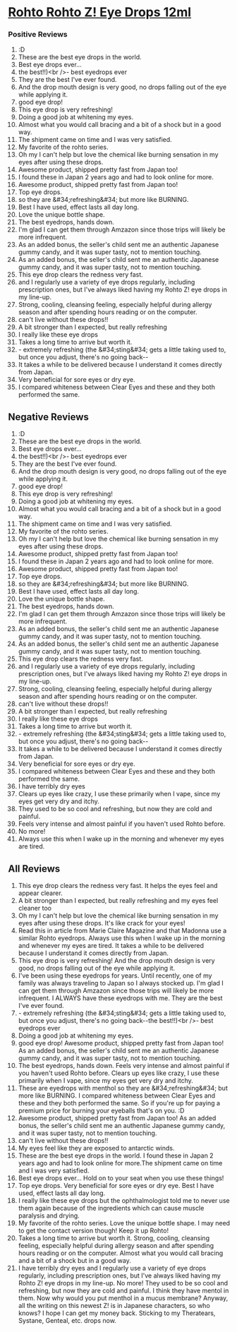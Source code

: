# [Rohto Rohto Z! Eye Drops 12ml](https://products.checkmycream.com/products/Rohto-Rohto-Z!-Eye-Drops-12ml.html)

### Positive Reviews

<ol>
      <li>:D</li>
      <li>These are the best eye drops in the world.</li>
      <li>Best eye drops ever...</li>
      <li>the best!!)&lt;br /&gt;- best eyedrops ever</li>
      <li>They are the best I&#x27;ve ever found.</li>
      <li>And the drop mouth design is very good, no drops falling out of the eye while applying it.</li>
      <li>good eye drop!</li>
      <li>This eye drop is very refreshing!</li>
      <li>Doing a good job at whitening my eyes.</li>
      <li>Almost what you would call bracing and a bit of a shock but in a good way.</li>
      <li>The shipment came on time and I was very satisfied.</li>
      <li>My favorite of the rohto series.</li>
      <li>Oh my I can&#x27;t help but love the chemical like burning sensation in my eyes after using these drops.</li>
      <li>Awesome product, shipped pretty fast from Japan too!</li>
      <li>I found these in Japan 2 years ago and had to look online for more.</li>
      <li>Awesome product, shipped pretty fast from Japan too!</li>
      <li>Top eye drops.</li>
      <li>so they are &amp;#34;refreshing&amp;#34; but more like BURNING.</li>
      <li>Best I have used, effect lasts all day long.</li>
      <li>Love the unique bottle shape.</li>
      <li>The best eyedrops, hands down.</li>
      <li>I&#x27;m glad I can get them through Amzazon since those trips will likely be more infrequent.  </li>
      <li>As an added bonus, the seller&#x27;s child sent me an authentic Japanese gummy candy, and it was super tasty, not to mention touching.</li>
      <li>As an added bonus, the seller&#x27;s child sent me an authentic Japanese gummy candy, and it was super tasty, not to mention touching.</li>
      <li>This eye drop clears the redness very fast.</li>
      <li>and I regularly use a variety of eye drops regularly, including prescription ones, but I&#x27;ve always liked having my Rohto Z! eye drops in my line-up.</li>
      <li>Strong, cooling, cleansing feeling, especially helpful during allergy season and after spending hours reading or on the computer.</li>
      <li>can&#x27;t live without these drops!!</li>
      <li>A bit stronger than I expected, but really refreshing</li>
      <li>I really like these eye drops</li>
      <li>Takes a long time to arrive but worth it.</li>
      <li>- extremely refreshing (the &amp;#34;sting&amp;#34; gets a little taking used to, but once you adjust, there&#x27;s no going back--</li>
      <li>It takes a while to be delivered because I understand it comes directly from Japan.</li>
      <li>Very beneficial for sore eyes or dry eye.</li>
      <li>I compared whiteness between Clear Eyes and these and they both performed the same.</li>
</ol>


<h2>Negative Reviews</h2>
<ol>
<li> :D</li>
<li> These are the best eye drops in the world.</li>
<li> Best eye drops ever...</li>
<li> the best!!)&lt;br /&gt;- best eyedrops ever</li>
<li> They are the best I&#x27;ve ever found.</li>
<li> And the drop mouth design is very good, no drops falling out of the eye while applying it.</li>
<li> good eye drop!</li>
<li> This eye drop is very refreshing!</li>
<li> Doing a good job at whitening my eyes.</li>
<li> Almost what you would call bracing and a bit of a shock but in a good way.</li>
<li> The shipment came on time and I was very satisfied.</li>
<li> My favorite of the rohto series.</li>
<li> Oh my I can&#x27;t help but love the chemical like burning sensation in my eyes after using these drops.</li>
<li> Awesome product, shipped pretty fast from Japan too!</li>
<li> I found these in Japan 2 years ago and had to look online for more.</li>
<li> Awesome product, shipped pretty fast from Japan too!</li>
<li> Top eye drops.</li>
<li> so they are &amp;#34;refreshing&amp;#34; but more like BURNING.</li>
<li> Best I have used, effect lasts all day long.</li>
<li> Love the unique bottle shape.</li>
<li> The best eyedrops, hands down.</li>
<li> I&#x27;m glad I can get them through Amzazon since those trips will likely be more infrequent.  </li>
<li> As an added bonus, the seller&#x27;s child sent me an authentic Japanese gummy candy, and it was super tasty, not to mention touching.</li>
<li> As an added bonus, the seller&#x27;s child sent me an authentic Japanese gummy candy, and it was super tasty, not to mention touching.</li>
<li> This eye drop clears the redness very fast.</li>
<li> and I regularly use a variety of eye drops regularly, including prescription ones, but I&#x27;ve always liked having my Rohto Z! eye drops in my line-up.</li>
<li> Strong, cooling, cleansing feeling, especially helpful during allergy season and after spending hours reading or on the computer.</li>
<li> can&#x27;t live without these drops!!</li>
<li> A bit stronger than I expected, but really refreshing</li>
<li> I really like these eye drops</li>
<li> Takes a long time to arrive but worth it.</li>
<li> - extremely refreshing (the &amp;#34;sting&amp;#34; gets a little taking used to, but once you adjust, there&#x27;s no going back--</li>
<li> It takes a while to be delivered because I understand it comes directly from Japan.</li>
<li> Very beneficial for sore eyes or dry eye.</li>
<li> I compared whiteness between Clear Eyes and these and they both performed the same.</li>
<li> I have terribly dry eyes</li>
<li> Clears up eyes like crazy, I use these primarily when I vape, since my eyes get very dry and itchy.</li>
<li> They used to be so cool and refreshing, but now they are cold and painful.</li>
<li> Feels very intense and almost painful if you haven&#x27;t used Rohto before.</li>
<li> No more!</li>
<li> Always use this when I wake up in the morning and whenever my eyes are tired.</li>
</ol>

<h2>All Reviews</h2>

<ol>
    <li> This eye drop clears the redness very fast. It helps the eyes feel and appear clearer.</li>
    <li> A bit stronger than I expected, but really refreshing and my eyes feel cleaner too</li>
    <li> Oh my I can&#x27;t help but love the chemical like burning sensation in my eyes after using these drops. It&#x27;s like crack for your eyes!</li>
    <li> Read this in article from Marie Claire Magazine and that Madonna use a similar Rohto eyedrops. Always use this when I wake up in the morning and whenever my eyes are tired. It takes a while to be delivered because I understand it comes directly from Japan.</li>
    <li> This eye drop is very refreshing! And the drop mouth design is very good, no drops falling out of the eye while applying it.</li>
    <li> I&#x27;ve been using these eyedrops for years.  Until recently, one of my family was always traveling to Japan so I always stocked up.  I&#x27;m glad I can get them through Amzazon since those trips will likely be more infrequent.  I ALWAYS have these eyedrops with me.  They are the best I&#x27;ve ever found.</li>
    <li> - extremely refreshing (the &amp;#34;sting&amp;#34; gets a little taking used to, but once you adjust, there&#x27;s no going back--the best!!)&lt;br /&gt;- best eyedrops ever</li>
    <li> Doing a good job at whitening my eyes.</li>
    <li> good eye drop! Awesome product, shipped pretty fast from Japan too! As an added bonus, the seller&#x27;s child sent me an authentic Japanese gummy candy, and it was super tasty, not to mention touching.</li>
    <li> The best eyedrops, hands down. Feels very intense and almost painful if you haven&#x27;t used Rohto before. Clears up eyes like crazy, I use these primarily when I vape, since my eyes get very dry and itchy.</li>
    <li> These are eyedrops with menthol so they are &amp;#34;refreshing&amp;#34; but more like BURNING. I compared whiteness between Clear Eyes and these and they both performed the same. So if you&#x27;re up for paying a premium price for burning your eyeballs that&#x27;s on you.  :D</li>
    <li> Awesome product, shipped pretty fast from Japan too! As an added bonus, the seller&#x27;s child sent me an authentic Japanese gummy candy, and it was super tasty, not to mention touching.</li>
    <li> can&#x27;t live without these drops!!</li>
    <li> My eyes feel like they are exposed to antarctic winds.</li>
    <li> These are the best eye drops in the world. I found these in Japan 2 years ago and had to look online for more.The shipment came on time and I was very satisfied.</li>
    <li> Best eye drops ever... Hold on to your seat when you use these things!</li>
    <li> Top eye drops. Very beneficial for sore eyes or dry eye. Best I have used, effect lasts all day long.</li>
    <li> I really like these eye drops but the ophthalmologist told me to never use them again because of the ingredients which can cause muscle paralysis and drying.</li>
    <li> My favorite of the rohto series. Love the unique bottle shape. I may need to get the contact version though! Keep it up Rohto!</li>
    <li> Takes a long time to arrive but worth it. Strong, cooling, cleansing feeling, especially helpful during allergy season and after spending hours reading or on the computer. Almost what you would call bracing and a bit of a shock but in a good way.</li>
    <li> I have terribly dry eyes and I regularly use a variety of eye drops regularly, including prescription ones, but I&#x27;ve always liked having my Rohto Z! eye drops in my line-up. No more! They used to be so cool and refreshing, but now they are cold and painful. I think they have mentol in them. Now why would you put menthol in a mucus membrane?  Anyway, all the writing on this newest Z! is in Japanese characters, so who knows?  I hope I can get my money back. Sticking to my Theratears, Systane, Genteal, etc. drops now.</li>
</ol>




